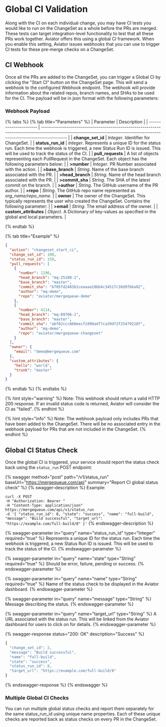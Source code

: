 # Global CI Validation

Along with the CI on each individual change, you may have CI tests you would like to run on the ChangeSet as a whole before the PRs are merged. These tests can target integration-level functionality to test that all these PRs work together. Aviator offers this using a global CI framework. When you enable this setting, Aviator issues webhooks that you can use to trigger CI tests for these pre-merge checks on a ChangeSet.

## CI Webhook

Once all the PRs are added to the ChangeSet, you can trigger a Global CI by clicking the "Start CI" button on the ChangeSet page. This will send a webhook to the configured Webhook endpoint. The webhook will provide information about the related repos, branch names, and SHAs to be used for the CI. The payload will be in json format with the following parameters:

### Webhook Payload

{% tabs %}
{% tab title="Parameters" %}
| Parameter              | Description                                                                                                                                                               |
| ---------------------- | ------------------------------------------------------------------------------------------------------------------------------------------------------------------------- |
| **change\_set\_id**    | _Integer_. Identifier for ChangeSet.                                                                                                                                      |
| **status\_run\_id**    | _Integer_. Represents a unique ID for the status run. Each time the webhook is triggered, a new Status Run ID is issued. This will be used to track the status of the CI. |
| **pull\_requests**     | A list of objects representing each PullRequest in the ChangeSet. Each object has the following parameters below:                                                         |
| **>number**            | _Integer_. PR Number associated with the action.                                                                                                                          |
| **>base\_branch**      | _String_. Name of the base branch associated with the PR.                                                                                                                 |
| **>head\_branch**      | _String_. Name of the head branch associated with the PR.                                                                                                                 |
| **>commit\_sha**       | _String_. The SHA of the latest commit on the branch.                                                                                                                     |
| **>author**            | _String_. The GitHub username of the PR author.                                                                                                                           |
| **>repo**              | _String_. The GitHub repo name represented as _org\_name/repo\_name_.                                                                                                     |
| **owner**              | The owner of the ChangeSet. This typically represents the user who created the ChangeSet. Contains the following parameter:                                               |
| **>email**             | _String_. The email address of the owner.                                                                                                                                 |
| **custom\_attributes** | _Object_. A Dictionary of key-values as specified in the global and local parameters.                                                                                     |


{% endtab %}

{% tab title="Example" %}
```json
{
  "action": "changeset_start_ci",
  "change_set_id": 100,
  "status_run_id": 150,
  "pull_requests": [
    {
      "number": 1196,
      "head_branch": "mq-25108-1",
      "base_branch": "master",
      "commit_sha": "6705fd2483b1ceaaaa10bb4c34517c38d9fb6a02",
      "author": "mq-demo",
      "repo": "aviator/mergequeue-demo"
    },
    {
      "number": 4114,
      "head_branch": "mq-89706-1",
      "base_branch": "master",
      "commit_sha": "abf02ccc860eecf2d90adf7ca39d72f25479228f",
      "author": "mq-demo",
      "repo": "aviator/mergequeue-changeset"
    }
  ],
  "owner": {
    "email": "demo@mergequeue.com"
  },
  "custom_attributes": {
    "hello": "world",
    "trunk": "master"
  }
}
```


{% endtab %}
{% endtabs %}

{% hint style="warning" %}
Note: This webhook should return a valid HTTP 200 response. If an invalid status code is returned, Aviator will consider the CI as "failed".
{% endhint %}

{% hint style="info" %}
Note: The webhook payload only includes PRs that have been added to the ChangeSet. There will be no associated entry in the webhook payload for PRs that are not included in the ChangeSet.
{% endhint %}

## Global CI Status Check

Once the global CI is triggered, your service should report the status check back using the `status_run` POST endpoint:

{% swagger method="post" path="/v1/status_run" baseUrl="https://mergequeue.com/api" summary="Report CI global status check" %}
{% swagger-description %}
Example:

`curl -X POST`\
`-H "Authorization: Bearer "`\
`-H "Content-Type: application/json"`\
`https://mergequeue.com/api/v1/status_run`\
`-d '{ "status_run_id": 8, "state": "success", "name": "full-build", "message": "Build successful", "target_url": "https://example.com/full-build/8" }'`
{% endswagger-description %}

{% swagger-parameter in="query" name="status_run_id" type="Integer" required="true" %}
Represents a unique ID for the status run. Each time the webhook is triggered, a new Status Run ID is issued. This will be used to track the status of the CI.
{% endswagger-parameter %}

{% swagger-parameter in="query" name="state" type="String" required="true" %}
Should be error, failure, pending or success.
{% endswagger-parameter %}

{% swagger-parameter in="query" name="name" type="String" required="true" %}
Name of the status check to be displayed in the Aviator dashboard.
{% endswagger-parameter %}

{% swagger-parameter in="query" name="message" type="String" %}
Message describing the status.
{% endswagger-parameter %}

{% swagger-parameter in="query" name="target_url" type="String" %}
A URL associated with the status run. This will be linked from the Aviator dashboard for users to click on for details.
{% endswagger-parameter %}

{% swagger-response status="200: OK" description="Success" %}
```javascript
{
  "change_set_id": 2,
  "message": "Build successful",
  "name": "full-build",
  "state": "success",
  "status_run_id": 8,
  "target_url": "https://example.com/full-build/8"
}
```
{% endswagger-response %}
{% endswagger %}

### Multiple Global CI Checks

You can run multiple global status checks and report them separately for the same status\_run\_id using unique name properties. Each of these unique checks are reported back as status checks on every PR in the ChangeSet.
